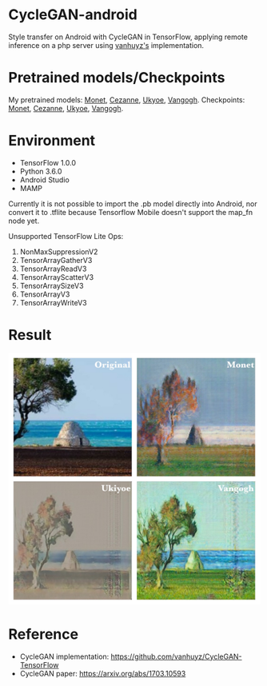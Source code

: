 # CycleGAN-android
Style transfer on Android with CycleGAN in TensorFlow, applying remote inference on a php server using [vanhuyz's](https://github.com/vanhuyz/CycleGAN-TensorFlow) implementation.

# Pretrained models/Checkpoints
My pretrained models: [Monet](https://mega.nz/#F!vZ51yQBR!aDzWzf9jDgoegUsFXpd7LQ), [Cezanne](https://mega.nz/#F!iN5xASAK!i7vRSn_QEkC8ahxnzv5F9w), [Ukyoe](https://mega.nz/#F!mNhj2IJJ!_xU6BoD4f8B8XstsW6CDSw), [Vangogh](https://mega.nz/#F!iJxVCCAD!g8FZFmOjBHdFv8zvkZH7YA).
Checkpoints: [Monet](https://mega.nz/#F!bBRk2AoA!_7Shwc6MNAIodnDPmz5BAQ), [Cezanne](https://mega.nz/#F!CBpXEAqI!LHzoynceBJxCL8Pqc92CeA), [Ukyoe](https://mega.nz/#F!iVR0ACRQ!gB2F9wYrgZv6RitQ7h-Hzw), [Vangogh](https://mega.nz/#F!LMgTXCpS!PtZ87RTay-SMVwRo_TO_9Q).

# Environment
- TensorFlow 1.0.0
- Python 3.6.0
- Android Studio
- MAMP

Currently it is not possible to import the .pb model directly into Android, nor convert it to .tflite because Tensorflow Mobile doesn't support the map_fn node yet. 

Unsupported TensorFlow Lite Ops:
1. NonMaxSuppressionV2
2. TensorArrayGatherV3
3. TensorArrayReadV3
4. TensorArrayScatterV3
5. TensorArraySizeV3
6. TensorArrayV3
7. TensorArrayWriteV3

# Result 

![alt text](https://github.com/matteodalessio/CycleGAN-android/blob/master/pic/collage.jpg)

# Reference

- CycleGAN implementation: https://github.com/vanhuyz/CycleGAN-TensorFlow
- CycleGAN paper: https://arxiv.org/abs/1703.10593

